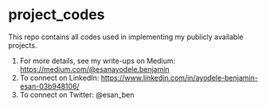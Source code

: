 # project_codes
This repo contains all codes used in implementing my publicly available projects.

1. For more details, see my write-ups on Medium: https://medium.com/@esanayodele.benjamin
2. To connect on LinkedIn: https://www.linkedin.com/in/ayodele-benjamin-esan-03b948106/
3. To connect on Twitter: @esan_ben
